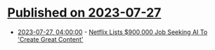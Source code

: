 # [Published on 2023-07-27](index.md)

* [2023-07-27, 04:00:00](https://entertainment.slashdot.org/story/23/07/27/0359235/netflix-lists-900000-job-seeking-ai-to-create-great-content?utm_source=rss1.0mainlinkanon&utm_medium=feed) - [Netflix Lists $900,000 Job Seeking AI To 'Create Great Content'](https://entertainment.slashdot.org/story/23/07/27/0359235/netflix-lists-900000-job-seeking-ai-to-create-great-content?utm_source=rss1.0mainlinkanon&utm_medium=feed)
